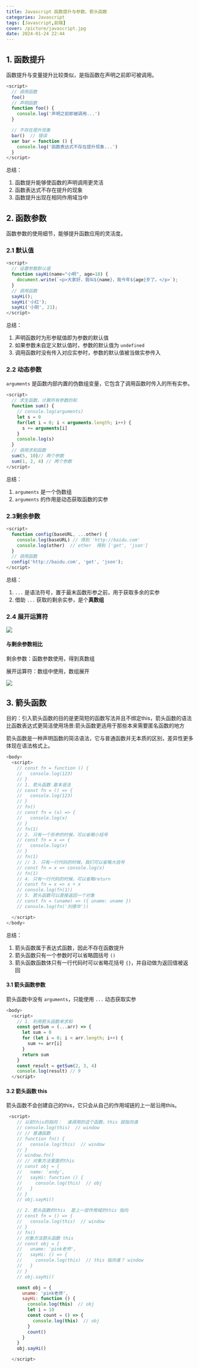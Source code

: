 ```yaml
---
title: Javascript 函数提升与参数、箭头函数
categories: Javascript
tags: [Javascript,前端]
cover: /picture/javascript.jpg
date: 2024-01-24 22:44
---
```


## 1. 函数提升

函数提升与变量提升比较类似，是指函数在声明之前即可被调用。

```javascript
<script>
  // 调用函数
  foo()
  // 声明函数
  function foo() {
    console.log('声明之前即被调用...')
  }

  // 不存在提升现象
  bar()  // 错误
  var bar = function () {
    console.log('函数表达式不存在提升现象...')
  }
</script>
```

总结：

1.  函数提升能够使函数的声明调用更灵活
2.  函数表达式不存在提升的现象
3.  函数提升出现在相同作用域当中

## 2. 函数参数

函数参数的使用细节，能够提升函数应用的灵活度。

### 2.1 默认值

```javascript
<script>
  // 设置参数默认值
  function sayHi(name="小明", age=18) {
    document.write(`<p>大家好，我叫${name}，我今年${age}岁了。</p>`);
  }
  // 调用函数
  sayHi();
  sayHi('小红');
  sayHi('小刚', 21);
</script>
```

总结：

1.  声明函数时为形参赋值即为参数的默认值
2.  如果参数未自定义默认值时，参数的默认值为 `undefined`
3.  调用函数时没有传入对应实参时，参数的默认值被当做实参传入

### 2.2 动态参数

`arguments` 是函数内部内置的伪数组变量，它包含了调用函数时传入的所有实参。

```javascript
<script>
  // 求生函数，计算所有参数的和
  function sum() {
    // console.log(arguments)
    let s = 0
    for(let i = 0; i < arguments.length; i++) {
      s += arguments[i]
    }
    console.log(s)
  }
  // 调用求和函数
  sum(5, 10)// 两个参数
  sum(1, 2, 4) // 两个参数
</script>
```

总结：

1.  `arguments` 是一个伪数组
2.  `arguments` 的作用是动态获取函数的实参

### 2.3剩余参数

```javascript
<script>
  function config(baseURL, ...other) {
    console.log(baseURL) // 得到 'http://baidu.com'
    console.log(other)  // other  得到 ['get', 'json']
  }
  // 调用函数
  config('http://baidu.com', 'get', 'json');
</script>
```

总结：

1.  `...` 是语法符号，置于最末函数形参之前，用于获取多余的实参
2.  借助 `...` 获取的剩余实参，是个**真数组**

### 2.4 展开运算符

![](image_gK9IkzmmxO.png)

#### 与剩余参数相比

剩余参数：函数参数使用，得到真数组

展开运算符：数组中使用，数组展开

![](image_cGflWkmZ6j.png)

## 3. 箭头函数

目的：引入箭头函数的目的是更简短的函数写法并且不绑定this，箭头函数的语法比函数表达式更简洁使用场景:箭头函数更适用于那些本来需要匿名函数的地方

箭头函数是一种声明函数的简洁语法，它与普通函数并无本质的区别，差异性更多体现在语法格式上。

```javascript
<body>
  <script>
    // const fn = function () {
    //   console.log(123)
    // }
    // 1. 箭头函数 基本语法
    // const fn = () => {
    //   console.log(123)
    // }
    // fn()
    // const fn = (x) => {
    //   console.log(x)
    // }
    // fn(1)
    // 2. 只有一个形参的时候，可以省略小括号
    // const fn = x => {
    //   console.log(x)
    // }
    // fn(1)
    // // 3. 只有一行代码的时候，我们可以省略大括号
    // const fn = x => console.log(x)
    // fn(1)
    // 4. 只有一行代码的时候，可以省略return
    // const fn = x => x + x
    // console.log(fn(1))
    // 5. 箭头函数可以直接返回一个对象
    // const fn = (uname) => ({ uname: uname })
    // console.log(fn('刘德华'))

  </script>
</body>
```

总结：

1.  箭头函数属于表达式函数，因此不存在函数提升
2.  箭头函数只有一个参数时可以省略圆括号 `()`
3.  箭头函数函数体只有一行代码时可以省略花括号 `{}`，并自动做为返回值被返回

#### 3.1 箭头函数参数

箭头函数中没有 `arguments`，只能使用 `...` 动态获取实参

```javascript
<body>
  <script>
    // 1. 利用箭头函数来求和
    const getSum = (...arr) => {
      let sum = 0
      for (let i = 0; i < arr.length; i++) {
        sum += arr[i]
      }
      return sum
    }
    const result = getSum(2, 3, 4)
    console.log(result) // 9
  </script>
```

#### 3.2 箭头函数 this

箭头函数不会创建自己的this，它只会从自己的作用域链的上一层沿用this。

```javascript
 <script>
    // 以前this的指向：  谁调用的这个函数，this 就指向谁
    // console.log(this)  // window
    // // 普通函数
    // function fn() {
    //   console.log(this)  // window
    // }
    // window.fn()
    // // 对象方法里面的this
    // const obj = {
    //   name: 'andy',
    //   sayHi: function () {
    //     console.log(this)  // obj
    //   }
    // }
    // obj.sayHi()

    // 2. 箭头函数的this  是上一层作用域的this 指向
    // const fn = () => {
    //   console.log(this)  // window
    // }
    // fn()
    // 对象方法箭头函数 this
    // const obj = {
    //   uname: 'pink老师',
    //   sayHi: () => {
    //     console.log(this)  // this 指向谁？ window
    //   }
    // }
    // obj.sayHi()

    const obj = {
      uname: 'pink老师',
      sayHi: function () {
        console.log(this)  // obj
        let i = 10
        const count = () => {
          console.log(this)  // obj 
        }
        count()
      }
    }
    obj.sayHi()

  </script>
```
